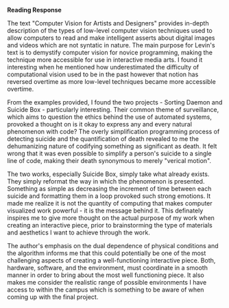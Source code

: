 **Reading Response**

The text "Computer Vision for Artists and Designers" provides in-depth description of the types of low-level computer vision techniques used to allow computers to read and make intelligent asserts about digital images and videos which are not syntatic in nature. The main purpose for Levin's text is to demystify computer vision for novice programming, making the technique more accessible for use in interactive media arts. I found it interesting when he mentioned how underestimated the difficulty of computational vision used to be in the past however that notion has reversed overtime as more low-level techniques became more accessible overtime. 

From the examples provided, I found the two projects - Sorting Daemon and Suicide Box - particularly interesting. Their common theme of surveillance, which aims to question the ethics behind the use of automated systems, provoked a thought on is it okay to express any and every natural phenomenon with code? The overly simplification programming process of detecting suicide and the quantification of death revealed to me the dehumanizing nature of codifying something as significant as death. It felt wrong that it was even possible to simplify a person's suicide to a single line of code, making their death synonymous to merely "verical motion". 

The two works, especially Suicide Box, simply take what already exists. They simply reformat the way in which the phenomenon is presented. Something as simple as decreasing the increment of time between each suicide and formatting them in a loop provoked such strong emotions. It made me realize it is not the quantity of computing that makes computer visualized work powerful - it is the message behind it. This definately inspires me to give more thought on the actual purpose of my work when creating an interactive piece, prior to brainstorming the type of materials and aesthetics I want to achieve through the work. 

The author's emphasis on the dual dependence of physical conditions and the algorithm informs me that this could potentially be one of the most challenging aspects of creating a well-functioning interactive piece. Both, hardware, software, and the environment, must coordinate in a smooth manner in order to bring about the most well functioning piece. It also makes me consider the realistic range of possible environments I have access to within the campus which is something to be aware of when coming up with the final project. 
